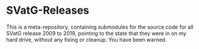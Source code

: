 # SVatG-Releases

This is a meta-repository, containing submodules for the source code for all SVatG release 2009 to 2019, pointing to the state that they were in on my hard drive, without any fixing or cleanup. You have been warned.
